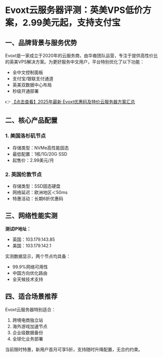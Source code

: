 # Evoxt云服务器评测：英美VPS低价方案，2.99美元起，支持支付宝

## 一、品牌背景与服务优势

Evoxt是一家成立于2020年的云服务商，由华裔团队运营，专注于提供高性价比的英美VPS解决方案。为更好服务中文用户，平台特别优化了以下功能：

- 全中文控制面板
- 支付宝/银联支付通道
- 英美双数据中心布局
- 秒级开通部署

👉 [【点击查看】2025年最新 Evoxt优惠码及特价云服务器方案汇总](https://bit.ly/evoxt)

## 二、核心产品配置

### 1. 美国洛杉矶节点
- 存储类型：NVMe高性能固态
- 最低配置：1核/1G/20G SSD
- 起售价：2.99美元/月

### 2. 英国伦敦节点
- 存储类型：SSD固态硬盘
- 网络延迟：欧洲地区＜50ms
- 特惠活动：长期6折优惠码

## 三、网络性能实测

**测试IP地址：**
- 英国：103.179.143.85
- 美国：103.179.142.1

实测数据显示，两个节点均具备：
- 99.9%网络可用性
- 中国方向优化路由
- 全天候技术支持

## 四、适合场景推荐

Evoxt云服务器特别适合：
1. 跨境电商独立站
2. 海外游戏加速节点
3. 企业级数据备份
4. 全球化业务部署

当前限时特惠，新用户首月可享5折，支持随时升降配置，无合约约束。